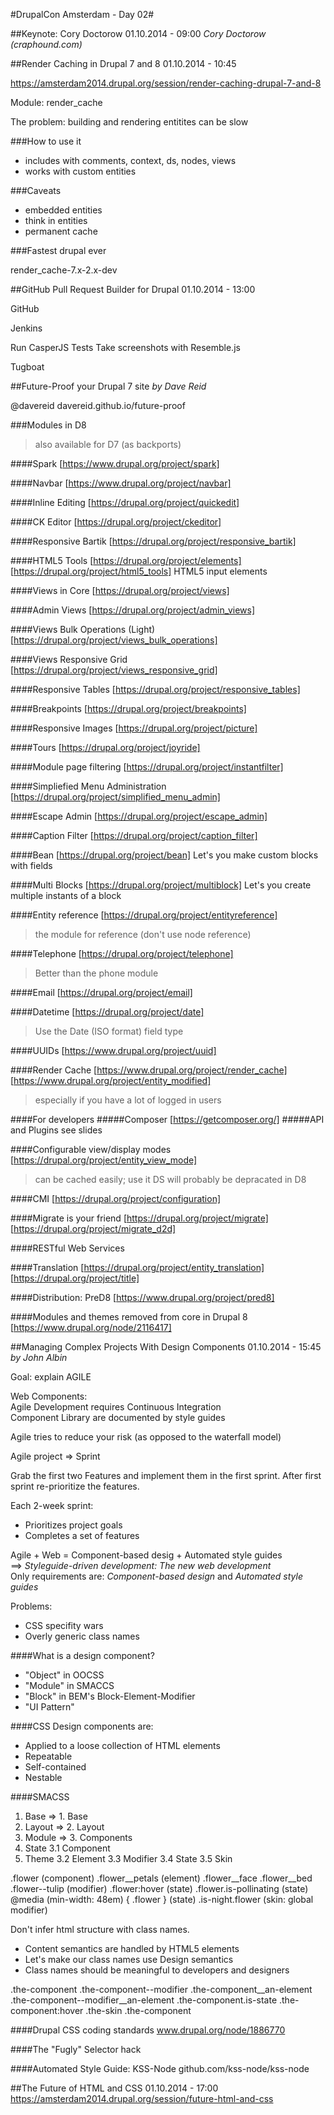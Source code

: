 #DrupalCon Amsterdam - Day 02#

##Keynote: Cory Doctorow
01.10.2014 - 09:00
_Cory Doctorow (craphound.com)_

##Render Caching in Drupal 7 and 8
01.10.2014 - 10:45

https://amsterdam2014.drupal.org/session/render-caching-drupal-7-and-8

Module: render_cache

The problem: building and rendering entitites can be slow

###How to use it
* includes with comments, context, ds, nodes, views
* works with custom entities

###Caveats
* embedded entities
* think in entities
* permanent cache

###Fastest drupal ever

render_cache-7.x-2.x-dev

##GitHub Pull Request Builder for Drupal
01.10.2014 - 13:00

GitHub

Jenkins

Run CasperJS Tests
Take screenshots with Resemble.js

Tugboat

##Future-Proof your Drupal 7 site
_by Dave Reid_

@davereid
davereid.github.io/future-proof

###Modules in D8
>also available for D7 (as backports)

####Spark
[https://www.drupal.org/project/spark]

####Navbar
[https://www.drupal.org/project/navbar]

####Inline Editing
[https://drupal.org/project/quickedit]

####CK Editor
[https://drupal.org/project/ckeditor]

####Responsive Bartik
[https://drupal.org/project/responsive_bartik]

####HTML5 Tools
[https://drupal.org/project/elements]
[https://drupal.org/project/html5_tools]
HTML5 input elements

####Views in Core
[https://drupal.org/project/views]

####Admin Views
[https://drupal.org/project/admin_views]

####Views Bulk Operations (Light)
[https://drupal.org/project/views_bulk_operations]

####Views Responsive Grid
[https://drupal.org/project/views_responsive_grid]

####Responsive Tables
[https://drupal.org/project/responsive_tables]

####Breakpoints
[https://drupal.org/project/breakpoints]

####Responsive Images
[https://drupal.org/project/picture]

####Tours
[https://drupal.org/project/joyride]

####Module page filtering
[https://drupal.org/project/instantfilter]

####Simpliefied Menu Administration
[https://drupal.org/project/simplified_menu_admin]

####Escape Admin
[https://drupal.org/project/escape_admin]

####Caption Filter
[https://drupal.org/project/caption_filter]

####Bean
[https://drupal.org/project/bean]
Let's you make custom blocks with fields

####Multi Blocks
[https://drupal.org/project/multiblock]
Let's you create multiple instants of a block

####Entity reference
[https://drupal.org/project/entityreference]
>the module for reference (don't use node reference)

####Telephone
[https://drupal.org/project/telephone]
>Better than the phone module

####Email
[https://drupal.org/project/email]

####Datetime
[https://drupal.org/project/date]  
>Use the Date (ISO format) field type

####UUIDs
[https://www.drupal.org/project/uuid]

####Render Cache
[https://www.drupal.org/project/render_cache]  
[https://www.drupal.org/project/entity_modified]
>especially if you have a lot of logged in users

####For developers
 #####Composer
 [https://getcomposer.org/]
 #####API and Plugins
 see slides

####Configurable view/display modes
[https://drupal.org/project/entity_view_mode]
>can be cached easily; use it
>DS will probably be depracated in D8

####CMI
[https://drupal.org/project/configuration]

####Migrate is your friend
[https://drupal.org/project/migrate]  
[https://drupal.org/project/migrate_d2d]

####RESTful Web Services

####Translation
[https://drupal.org/project/entity_translation]  
[https://drupal.org/project/title]

####Distribution: PreD8
[https://www.drupal.org/project/pred8]

####Modules and themes removed from core in Drupal 8
[https://www.drupal.org/node/2116417]

##Managing Complex Projects With Design Components
01.10.2014 - 15:45
_by John Albin_

Goal: explain AGILE

Web Components:  
Agile Development requires Continuous Integration  
Component Library are documented by style guides  

Agile tries to reduce your risk (as opposed to the waterfall model)

Agile project => Sprint

Grab the first two Features and implement them in the first sprint.
After first sprint re-prioritize the features.

Each 2-week sprint:
* Prioritizes project goals
* Completes a set of features

Agile + Web = Component-based desig + Automated style guides  
==> *Styleguide-driven development: The new web development*  
Only requirements are: *Component-based design* and *Automated style guides*

Problems:
* CSS specifity wars
* Overly generic class names

####What is a design component?

* "Object" in OOCSS
* "Module" in SMACCS
* "Block" in BEM's Block-Element-Modifier
* "UI Pattern"

####CSS Design components are:

* Applied to a loose collection of HTML elements
* Repeatable 
* Self-contained
* Nestable

####SMACSS
1. Base =>   1. Base
2. Layout => 2. Layout
3. Module => 3. Components
4. State      3.1 Component
5. Theme      3.2 Element
              3.3 Modifier
              3.4 State
              3.5 Skin

.flower (component)
.flower__petals (element)
.flower__face
.flower__bed
.flower--tulip (modifier)
.flower:hover (state)
.flower.is-pollinating (state)
@media (min-width: 48em) { .flower } (state)
.is-night.flower (skin: global modifier)

Don't infer html structure with class names.

* Content semantics are handled by HTML5 elements
* Let's make our class names use Design semantics
* Class names should be meaningful to developers and designers

.the-component
.the-component--modifier
.the-component__an-element
.the-component--modifier__an-element
.the-component.is-state
 .the-component:hover
.the-skin .the-component

####Drupal CSS coding standards
www.drupal.org/node/1886770

####The "Fugly" Selector hack

####Automated Style Guide: KSS-Node
github.com/kss-node/kss-node

##The Future of HTML and CSS
01.10.2014 - 17:00
https://amsterdam2014.drupal.org/session/future-html-and-css